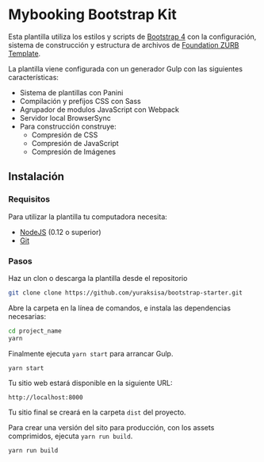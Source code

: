 # Mybooking Bootstrap Kit

Esta plantilla utiliza los estilos y scripts de [Bootstrap 4](http://getbootstrap.com/) con la configuración, sistema de construcción y estructura de archivos de [Foundation ZURB Template](https://github.com/zurb/foundation-zurb-template).

La plantilla viene configurada con un generador Gulp con las siguientes características:

- Sistema de plantillas con Panini
- Compilación y prefijos CSS con Sass
- Agrupador de modulos JavaScript con Webpack
- Servidor local BrowserSync
- Para construcción construye:
  - Compresión de CSS
  - Compresión de JavaScript
  - Compresión de Imágenes

## Instalación

### Requisitos

Para utilizar la plantilla tu computadora necesita:

- [NodeJS](https://nodejs.org/en/) (0.12 o superior)
- [Git](https://git-scm.com/)

### Pasos

Haz un clon o descarga la plantilla desde el repositorio

```bash
git clone clone https://github.com/yuraksisa/bootstrap-starter.git
```

Abre la carpeta en la línea de comandos, e instala las dependencias necesarias:

```bash
cd project_name
yarn
```

Finalmente ejecuta `yarn start` para arrancar Gulp.

```bash
yarn start
```

Tu sitio web estará disponible en la siguiente URL:

```
http://localhost:8000
```

Tu sitio final se creará en la carpeta `dist` del proyecto.

Para crear una versión del sito para producción, con los assets comprimidos, ejecuta `yarn run build`.

```bash
yarn run build
```
